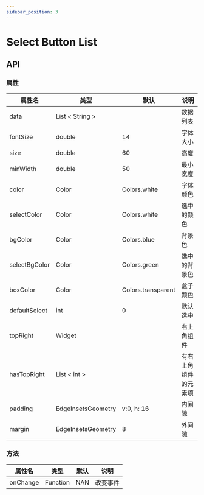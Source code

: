 ```yaml
---
sidebar_position: 3
---
```


# Select Button List

## API

### 属性

| 属性名 | 类型| 默认 | 说明|
| ------  | ---- | --- | --- |
|  data   | List < String >  | |  数据列表 |
|  fontSize  |  double | 14 |  字体大小  |
|  size  |  double | 60 | 高度  |
|  minWidth |  double | 50 |  最小宽度 |
|  color |  Color  | Colors.white |  字体颜色 |
|  selectColor |  Color | Colors.white | 选中的颜色  |
|  bgColor |  Color | Colors.blue | 背景色  |
|  selectBgColor | Color  | Colors.green |  选中的背景色 |
|  boxColor | Color  | Colors.transparent | 盒子颜色  |
|  defaultSelect |  int | 0 | 默认选中  |
| topRight  | Widget  | | 右上角组件  |
|  hasTopRight |  List < int > | |  有右上角组件的元素项 |
|  padding | EdgeInsetsGeometry  | v:0, h: 16|  内间隙  |
|  margin |  EdgeInsetsGeometry | 8 |  外间隙 |


 

 
   

### 方法

| 属性名 | 类型| 默认 | 说明|
| ------  | ---- | --- | --- |
| onChange | Function | NAN | 改变事件 |
